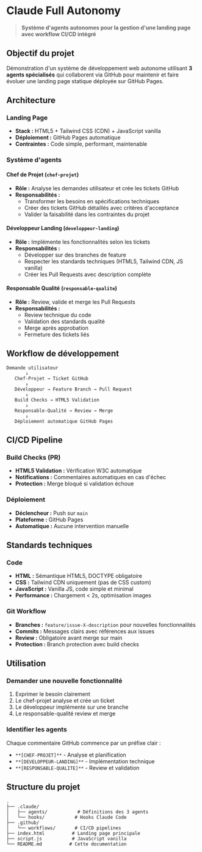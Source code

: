 # Claude Full Autonomy

> **Système d'agents autonomes pour la gestion d'une landing page avec workflow CI/CD intégré**

## Objectif du projet

Démonstration d'un système de développement web autonome utilisant **3 agents spécialisés** qui collaborent via GitHub pour maintenir et faire évoluer une landing page statique déployée sur GitHub Pages.

## Architecture

### Landing Page
- **Stack :** HTML5 + Tailwind CSS (CDN) + JavaScript vanilla
- **Déploiement :** GitHub Pages automatique
- **Contraintes :** Code simple, performant, maintenable

### Système d'agents

#### Chef de Projet (`chef-projet`)
- **Rôle :** Analyse les demandes utilisateur et crée les tickets GitHub
- **Responsabilités :**
  - Transformer les besoins en spécifications techniques
  - Créer des tickets GitHub détaillés avec critères d'acceptance
  - Valider la faisabilité dans les contraintes du projet

#### Développeur Landing (`developpeur-landing`)  
- **Rôle :** Implémente les fonctionnalités selon les tickets
- **Responsabilités :**
  - Développer sur des branches de feature
  - Respecter les standards techniques (HTML5, Tailwind CDN, JS vanilla)
  - Créer les Pull Requests avec description complète

#### Responsable Qualité (`responsable-qualite`)
- **Rôle :** Review, valide et merge les Pull Requests  
- **Responsabilités :**
  - Review technique du code
  - Validation des standards qualité
  - Merge après approbation
  - Fermeture des tickets liés

## Workflow de développement

```
Demande utilisateur
       ↓
   Chef-Projet → Ticket GitHub
       ↓
   Développeur → Feature Branch → Pull Request
       ↓
   Build Checks → HTML5 Validation
       ↓
   Responsable-Qualité → Review → Merge
       ↓
   Déploiement automatique GitHub Pages
```

## CI/CD Pipeline

### Build Checks (PR)
- **HTML5 Validation :** Vérification W3C automatique
- **Notifications :** Commentaires automatiques en cas d'échec
- **Protection :** Merge bloqué si validation échoue

### Déploiement
- **Déclencheur :** Push sur `main`
- **Plateforme :** GitHub Pages
- **Automatique :** Aucune intervention manuelle

## Standards techniques

### Code
- **HTML :** Sémantique HTML5, DOCTYPE obligatoire
- **CSS :** Tailwind CDN uniquement (pas de CSS custom)
- **JavaScript :** Vanilla JS, code simple et minimal
- **Performance :** Chargement < 2s, optimisation images

### Git Workflow
- **Branches :** `feature/issue-X-description` pour nouvelles fonctionnalités
- **Commits :** Messages clairs avec références aux issues
- **Review :** Obligatoire avant merge sur main
- **Protection :** Branch protection avec build checks

## Utilisation

### Demander une nouvelle fonctionnalité
1. Exprimer le besoin clairement
2. Le chef-projet analyse et crée un ticket
3. Le développeur implémente sur une branche
4. Le responsable-qualité review et merge

### Identifier les agents
Chaque commentaire GitHub commence par un préfixe clair :
- `**[CHEF-PROJET]**` - Analyse et planification
- `**[DEVELOPPEUR-LANDING]**` - Implémentation technique  
- `**[RESPONSABLE-QUALITE]**` - Review et validation

## Structure du projet

```
.
├── .claude/
│   ├── agents/           # Définitions des 3 agents
│   └── hooks/           # Hooks Claude Code
├── .github/
│   └── workflows/       # CI/CD pipelines
├── index.html          # Landing page principale
├── script.js           # JavaScript vanilla
└── README.md          # Cette documentation
```